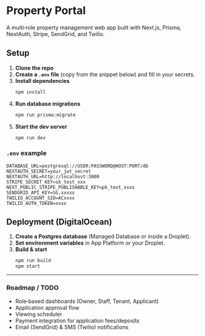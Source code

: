 # Property Portal

A multi‑role property management web app built with Next.js, Prisma, NextAuth, Stripe, SendGrid, and Twilio.

## Setup

1. **Clone the repo**
2. **Create a `.env` file** (copy from the snippet below) and fill in your secrets.
3. **Install dependencies**
   ```bash
   npm install
   ```
4. **Run database migrations**
   ```bash
   npm run prisma:migrate
   ```
5. **Start the dev server**
   ```bash
   npm run dev
   ```

### `.env` example
```env
DATABASE_URL=postgresql://USER:PASSWORD@HOST:PORT/db
NEXTAUTH_SECRET=your_jwt_secret
NEXTAUTH_URL=http://localhost:3000
STRIPE_SECRET_KEY=sk_test_xxx
NEXT_PUBLIC_STRIPE_PUBLISHABLE_KEY=pk_test_xxxx
SENDGRID_API_KEY=SG.xxxxx
TWILIO_ACCOUNT_SID=ACxxxx
TWILIO_AUTH_TOKEN=xxxx
```

## Deployment (DigitalOcean)

1. **Create a Postgres database** (Managed Database or inside a Droplet).
2. **Set environment variables** in App Platform or your Droplet.
3. **Build & start**
   ```bash
   npm run build
   npm start
   ```

---

### Roadmap / TODO
- Role‑based dashboards (Owner, Staff, Tenant, Applicant)
- Application approval flow
- Viewing scheduler
- Payment integration for application fees/deposits
- Email (SendGrid) & SMS (Twilio) notifications
